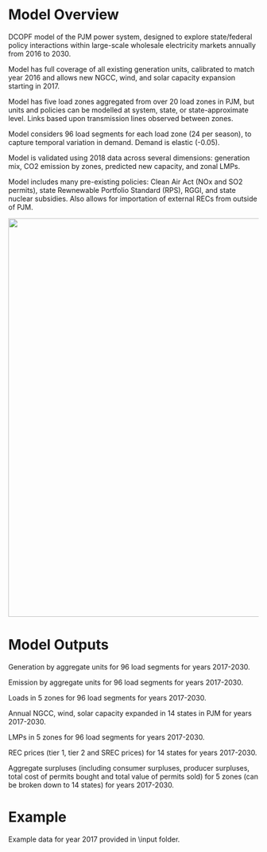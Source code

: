 # Model Overview
DCOPF model of the PJM power system, designed to explore state/federal policy interactions within large-scale wholesale electricity markets annually from 2016 to 2030. 

Model has full coverage of all existing generation units, calibrated to match year 2016 and allows new NGCC,  wind, and solar capacity expansion starting in 2017.

Model has five load zones aggregated from over 20 load zones in PJM, but units and policies can be modelled at system, state, or state-approximate level. Links based upon transmission lines observed  between  zones.

Model considers 96 load segments  for each load zone  (24 per season), to capture temporal variation in demand.  Demand  is elastic (-0.05).

Model is validated using 2018 data across several dimensions: generation mix, CO2 emission by zones, predicted new capacity, and zonal LMPs.

Model includes many pre-existing policies: Clean Air Act (NOx and SO2 permits), state Rewnewable Portfolio Standard (RPS), RGGI, and state nuclear subsidies. Also allows for importation of external RECs from outside of PJM.

<img src="https://user-images.githubusercontent.com/56058936/96286218-0b1b5980-0fae-11eb-9733-75cc2e271219.png" width="800">

# Model Outputs
Generation by aggregate units for 96 load segments for years 2017-2030.

Emission by aggregate units for 96 load segments for years 2017-2030.

Loads in 5 zones for 96 load segments for years 2017-2030.

Annual NGCC, wind, solar capacity expanded in 14 states in PJM for years 2017-2030.

LMPs in 5 zones for 96 load segments for years 2017-2030.

REC prices (tier 1, tier 2 and SREC prices) for 14 states for years 2017-2030.

Aggregate surpluses (including consumer surpluses, producer surpluses, total cost of permits bought and total value of permits sold) for 5 zones (can be broken down to 14 states) for years 2017-2030.

# Example
Example data for year 2017 provided in \input folder. 

